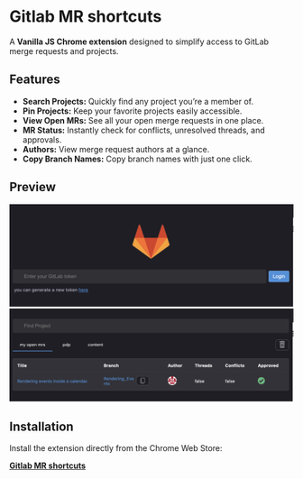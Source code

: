 # Gitlab MR shortcuts

<p>A <strong>Vanilla JS Chrome extension</strong> designed to simplify access to GitLab merge requests and projects. </p>

<h2>Features</h2>
<ul>
  <li><strong>Search Projects:</strong> Quickly find any project you’re a member of.</li>
  <li><strong>Pin Projects:</strong> Keep your favorite projects easily accessible.</li>
  <li><strong>View Open MRs:</strong> See all your open merge requests in one place.</li>
  <li><strong>MR Status:</strong> Instantly check for conflicts, unresolved threads, and approvals.</li>
  <li><strong>Authors:</strong> View merge request authors at a glance.</li>
  <li><strong>Copy Branch Names:</strong> Copy branch names with just one click.</li>
</ul>

<h2>Preview</h2>
<img src="./Screenshot 2024-12-24 at 12.38.29.png" alt="GitLab Merge Mate Preview 1">
<img src="./Screenshot 2024-12-24 at 12.38.06.png" alt="GitLab Merge Mate Preview 2">

<h2>Installation</h2>
<p>Install the extension directly from the Chrome Web Store:</p>
<p><a href="https://chromewebstore.google.com/detail/gitlab-mr-shortcuts/kpnpeomoodgjlpdaopnapgdiigdkkgim?authuser=0&hl=en" target="_blank"><strong>Gitlab MR shortcuts</strong></a></p>
